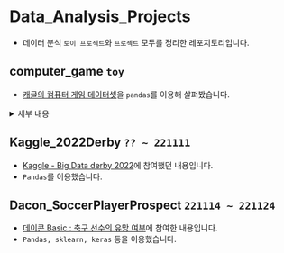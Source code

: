 # Data_Analysis_Projects

- 데이터 분석 `토이 프로젝트`와 `프로젝트` 모두를 정리한 레포지토리입니다.

## computer_game `toy`
- [캐글의 컴퓨터 게임 데이터셋](https://www.kaggle.com/datasets/iamsouravbanerjee/computer-games-dataset)을 `pandas`를 이용해 살펴봤습니다.  


<details>  
<summary>세부 내용</summary>

목적) `python`을 리마인드하려는 목적이 강했습니다.  

분석) 
- 분석 결과에서 특기할만한 점이라면, 95년 이후로는 `Windows` OS로 출시되는 게임이 기하급수적으로 증가했다는 점이 있겠습니다.

![games_OS](image/games_OS.png)
- <b>데이터를 신뢰한다는 전제</b> 하에서, 1995년에 `Windows 95`가 출시되었으며 이것이 게임사들에게 **플랫폼 이동 & 출시 게임 수 증가**를 불러왔다고 볼 수도 있겠습니다.
- DOS 게임은 00년대 이후로는 완전히 출시되지 않았습니다. 이는 OS 세대 전환이 완전히 이뤄졌다고 봐도 될 것입니다.
- 그러나 100% 확실하다고 볼 수는 없습니다. `DOS`의 모든 게임이 테이블에 들어가 있는지 어떤지는 알 수 없기 때문입니다. 예를 들면 이 테이블은 2022년의 정보까지 들어가 있지만 `파크라이 5, 6`에 대한 정보는 없습니다. 
</details>  

## Kaggle_2022Derby `?? ~ 221111`
- [Kaggle - Big Data derby 2022](https://www.kaggle.com/competitions/big-data-derby-2022)에 참여했던 내용입니다.
- `Pandas`를 이용했습니다.

## Dacon_SoccerPlayerProspect `221114 ~ 221124`
- [데이콘 Basic : 축구 선수의 유망 여부](https://dacon.io/competitions/official/236031/overview/description)에 참여한 내용입니다.
- `Pandas, sklearn, keras` 등을 이용했습니다.


